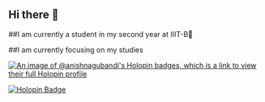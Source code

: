 ## Hi there 👋

##I am currently a student in my second year at IIIT-B🔭

##I am currently focusing on my studies

[![An image of @anishnagubandi's Holopin badges, which is a link to view their full Holopin profile](https://holopin.me/anishnagubandi)](https://holopin.io/@anishnagubandi)

[![Holopin Badge](https://holopin.io/api/userbadges/anishnagubandi)](https://holopin.io/@anishnagubandi)
